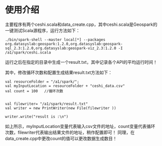 # 使用介绍
主要程序有两个ceshi.scala和data_create.cpp，其中ceshi.scala是Geospark的一键测试Scala源程序，运行方法如下：
```
./bin/spark-shell --master local[*] --packages org.datasyslab:geospark:1.2.0,org.datasyslab:geospark-sql_2.3:1.2.0,org.datasyslab:geospark-viz_2.3:1.2.0 -I /a1/spark/ceshi.scala
```

运行之后在指定的目录中生成一个result.txt，其中记录各个API的平均运行时间！

其中，修改循环次数和配置生成结果result.txt方法如下：
```
val resourceFolder = "/a1/spark/";
val myInputLocation = resourceFolder + "ceshi_data.csv"
val count = 100   //循环次数
 
 
val filewriter= "/a1/spark/result.txt"
val writer = new PrintWriter(new File(filewriter ))
 
writer.write("result is :\n")
````
如上所示，myInputLocation变量代表输入csv文件的地址，count变量代表循环次数，filewriter代表输出结果文件的地址，稍作配置即可！
同理，在data_create.cpp中更改count的值可以更改数据生成数目！